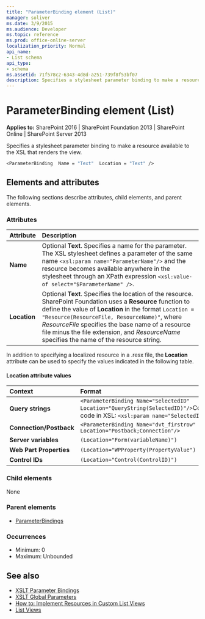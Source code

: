 ```yaml
---
title: "ParameterBinding element (List)"
manager: soliver
ms.date: 3/9/2015
ms.audience: Developer
ms.topic: reference
ms.prod: office-online-server
localization_priority: Normal
api_name:
- List schema
api_type:
- schema
ms.assetid: 71f578c2-6343-4d8d-a251-739f8f53bf07
description: Specifies a stylesheet parameter binding to make a resource available to the XSL that renders the view. 
---
```


# ParameterBinding element (List)

**Applies to:** SharePoint 2016 | SharePoint Foundation 2013 | SharePoint Online | SharePoint Server 2013
  
Specifies a stylesheet parameter binding to make a resource available to the XSL that renders the view. 
  
```vb
<ParameterBinding  Name = "Text"  Location = "Text" />
```

## Elements and attributes

The following sections describe attributes, child elements, and parent elements.

### Attributes

|**Attribute**|**Description**|
|:-----|:-----|
|**Name** <br/> |Optional **Text**. Specifies a name for the parameter. The XSL stylesheet defines a parameter of the same name `<xsl:param name="ParameterName"/>` and the resource becomes available anywhere in the stylesheet through an XPath expression `<xsl:value-of select="$ParameterName" />`.  <br/> |
|**Location** <br/> |Optional **Text**. Specifies the location of the resource. SharePoint Foundation uses a **Resource** function to define the value of **Location** in the format `Location = "Resource(ResourceFile, ResourceName)"`, where  _ResourceFile_ specifies the base name of a resource file minus the file extension, and  _ResourceName_ specifies the name of the resource string.  <br/> |

In addition to specifying a localized resource in a .resx file, the **Location** attribute can be used to specify the values indicated in the following table.

#### Location attribute values 

|**Context**|**Format**|
|:-----|:-----|
|**Query strings**  <br/> | `<ParameterBinding Name="SelectedID" Location="QueryString(SelectedID)"/>`Corresponding code in XSL:  `<xsl:param name="SelectedID"/>` <br/> |
|**Connection/Postback**  <br/> | `<ParameterBinding Name="dvt_firstrow" Location="Postback;Connection"/>` <br/> |
|**Server variables**  <br/> | `(Location="Form(variableName)")` <br/> |
|**Web Part Properties**  <br/> | `(Location="WPProperty(PropertyValue")` <br/> |
|**Control IDs**  <br/> | `(Location="Control(ControlID)")` <br/> |

### Child elements

None
   
### Parent elements

- [ParameterBindings](parameterbindings-element-list.md)
   
### Occurrences

- Minimum: 0
- Maximum: Unbounded  
   
## See also

- [XSLT Parameter Bindings](http://msdn.microsoft.com/library/0e63af9c-c94b-4425-8b93-989dad1dd49d%28Office.15%29.aspx)
- [XSLT Global Parameters](http://msdn.microsoft.com/library/13abde86-c820-42bd-863a-c9c8829255a6%28Office.15%29.aspx) 
- [How to: Implement Resources in Custom List Views](http://msdn.microsoft.com/library/f8a01a0b-0538-4c4a-b2af-30c3f7f1ff4b%28Office.15%29.aspx)  
- [List Views](http://msdn.microsoft.com/library/43e6ba7e-eddb-418a-a570-c0815016fc17%28Office.15%29.aspx)

